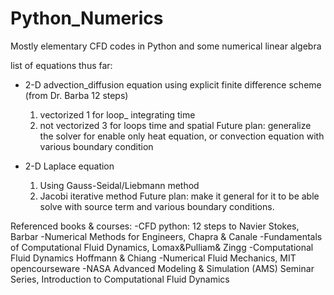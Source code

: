 # Python_Numerics

Mostly elementary CFD codes in Python and some numerical linear algebra 

list of equations thus far:
  - 2-D advection_diffusion equation using explicit finite difference scheme (from Dr. Barba 12 steps)
      1. vectorized 1 for loop_ integrating time
      2. not vectorized 3 for loops time and spatial
    Future plan: generalize the solver for enable only heat equation, or convection equation with various boundary condition
    
    
  - 2-D Laplace equation
      1. Using Gauss-Seidal/Liebmann method
      2. Jacobi iterative method
     Future plan: make it general for it to be able solve with source term and various boundary conditions.
     
Referenced books & courses:
  -CFD python: 12 steps to Navier Stokes, Barbar
  -Numerical Methods for Engineers, Chapra & Canale
  -Fundamentals of Computational Fluid Dynamics, Lomax&Pulliam& Zingg
  -Computational Fluid Dynamics Hoffmann & Chiang
  -Numerical Fluid Mechanics, MIT opencourseware 
  -NASA Advanced Modeling & Simulation (AMS) Seminar Series, Introduction to Computational Fluid Dynamics
     
